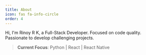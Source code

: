 ```yaml
---
title: About
icon: fas fa-info-circle
order: 4
---
```



Hi, I'm Rinoy R K, a Full-Stack Developer. Focused on code quality. Passionate to develop challenging projects.

> **Current Focus**: Python | React | React Native
<!-- 
## Experience

## Projects

## Skills

## Education -->